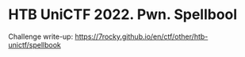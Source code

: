 # HTB UniCTF 2022. Pwn. Spellbool

Challenge write-up: https://7rocky.github.io/en/ctf/other/htb-unictf/spellbook
